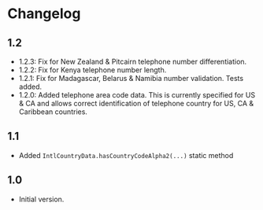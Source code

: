 # Changelog

## 1.2

- 1.2.3: Fix for New Zealand & Pitcairn telephone number differentiation.
- 1.2.2: Fix for Kenya telephone number length.
- 1.2.1: Fix for Madagascar, Belarus & Namibia number validation. Tests added.
- 1.2.0: Added telephone area code data. This is currently specified for US & CA and allows correct identification of telephone country for US, CA & Caribbean countries.

## 1.1

- Added `IntlCountryData.hasCountryCodeAlpha2(...)` static method

## 1.0

- Initial version.
